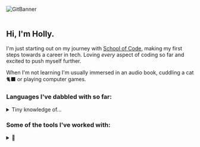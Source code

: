 
![GitBanner](https://github.com/user-attachments/assets/3d245603-84ea-4061-8f8f-d906b7fc0b5e)
<br>
<br>
## Hi, I'm Holly.<br>
I'm just starting out on my journey with [School of Code](https://schoolofcode.co.uk/), making my first steps towards a career in tech.
Loving *every* aspect of coding so far and excited to push myself further.

When I'm not learning I'm usually immersed in an audio book, cuddling a cat 🐈‍⬛ or playing computer games.

### Languages I've dabbled with so far:
<details>
  <summary>Tiny knowledge of...</summary>

  - JS
  - HTML
  - CSS
  - SQL
  - Python
  - C

</details>

### Some of the tools I've worked with:
<details>
  <summary>🔧</summary>
  
  * Git!
  * NodeJs
  * Express
  * Vitest
  * Playwright
  * Render
  * dBeaver
  * React

</details>

